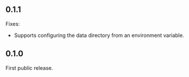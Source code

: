 ## 0.1.1

Fixes:

 - Supports configuring the data directory from an environment variable.

## 0.1.0

First public release.
